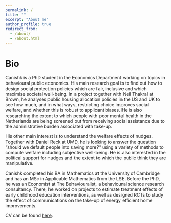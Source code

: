 ```yaml
---
permalink: /
title: ""
excerpt: "About me"
author_profile: true
redirect_from: 
  - /about/
  - /about.html
---
```


Bio
======

Canishk is a PhD student in the Economics Department working on topics in behavioural public economics. His main research goal is to find out how to design social protection policies which are fair, inclusive and which maximise societal well-being. In a project together with Neil Thakral at Brown, he analyses public housing allocation policies in the US and UK to see how much, and in what ways, restricting choice improves social welfare, and whether this is robust to applicant biases. He is also researching the extent to which people with poor mental health in the Netherlands are being screened out from receiving social assistance due to the administrative burden associated with take-up.

His other main interest is to understand the welfare effects of nudges. Together with Daniel Reck at UMD, he is looking to answer the question “should we default people into saving more?” using a variety of methods to compute welfare including subjective well-being. He is also interested in the political support for nudges and the extent to which the public think they are manipulative.

Canishk completed his BA in Mathematics at the University of Cambridge and has an MSc in Applicable Mathematics from the LSE. Before the PhD, he was an Economist at The Behaviouralist, a behavioural science research consultancy. There, he worked on projects to estimate treatment effects of early childhood education interventions, as well as designed RCTs to study the effect of communications on the take-up of energy efficient home improvements.

CV can be found [here](/files/cv_canishk.pdf).
